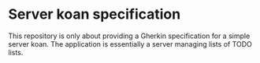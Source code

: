# Server koan specification

This repository is only about providing a Gherkin specification for a simple server koan. The application is essentially a server managing lists of TODO lists.
